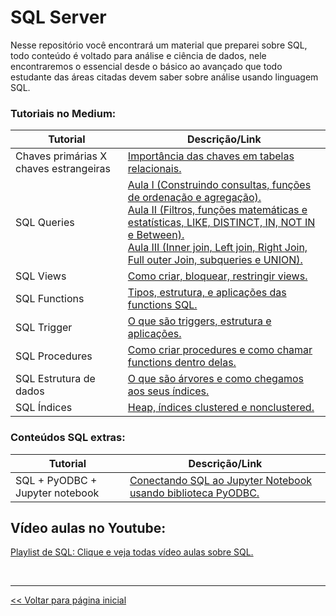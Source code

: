 # SQL Server
Nesse repositório você encontrará um material que preparei sobre SQL, todo conteúdo é voltado para análise e ciência de dados, nele
encontraremos o essencial desde o básico ao avançado que todo estudante das áreas citadas devem saber sobre análise usando linguagem SQL.

### Tutoriais no Medium:

 | Tutorial                               | Descrição/Link |
 |                    ---                 |  ---  |
 | Chaves primárias X chaves estrangeiras | [Importância das chaves em tabelas relacionais.](https://medium.com/@dev.daniel.amorim/sql-chave-prim%C3%A1ria-x-chave-estrangeira-e925a8799f8f)|
 | SQL Queries | [Aula I (Construindo consultas, funções de ordenação e agregação).](https://medium.com/@dev.daniel.amorim/sql-do-princ%C3%ADpio-ao-fim-parte-i-ee9ea4b11652) <br> [Aula II (Filtros, funções matemáticas e estatísticas, LIKE, DISTINCT, IN, NOT IN e Between).](https://medium.com/@dev.daniel.amorim/sql-do-principio-ao-fim-parte-ii-5287b169eb0c) <BR> [Aula III (Inner join, Left join, Right Join, Full outer Join, subqueries e UNION).](https://medium.com/@dev.daniel.amorim/sql-do-princ%C3%ADpio-ao-fim-parte-iii-173b491e377d) |
 | SQL Views | [Como criar, bloquear, restringir views.](https://medium.com/@dev.daniel.amorim/sql-views-ac1d5fc62c90) |
 | SQL Functions | [Tipos, estrutura, e aplicações das functions SQL.](https://medium.com/@dev.daniel.amorim/sql-functions-c8841b80e640) |
 | SQL Trigger | [O que são triggers, estrutura e aplicações.](https://medium.com/@dev.daniel.amorim/sql-trigger-f4983bdd5ad6) |
 | SQL Procedures | [Como criar procedures e como chamar functions dentro delas.](https://medium.com/@dev.daniel.amorim/sql-procedures-1b398b36894c) |
 | SQL Estrutura de dados | [O que são árvores e como chegamos aos seus índices.](https://medium.com/@dev.daniel.amorim/sql-%C3%ADndices-dd0b700d13a3) |
 | SQL Índices | [Heap, índices clustered e nonclustered.](https://medium.com/@dev.daniel.amorim/sql-%C3%ADndices-d82220f01176) |

### Conteúdos SQL extras:
  
 | Tutorial                         | Descrição/Link |
 |          ---                     | ---   |
 | SQL + PyODBC + Jupyter notebook        | [Conectando SQL ao Jupyter Notebook usando biblioteca PyODBC.](https://github.com/dev-daniel-amorim/PyODBC-Integracao_python_SQL-Server/blob/main/README.md) |

## Vídeo aulas no Youtube:

[Playlist de SQL: Clique e veja todas vídeo aulas sobre SQL.](https://www.youtube.com/playlist?list=PLxm8nHbKxiP0RogAxvWM5qxpHGGRqQJdZ)

<br>
<hr>

[<< Voltar para página inicial](https://github.com/dev-daniel-amorim)
